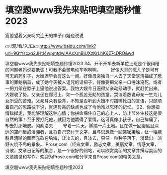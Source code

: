 # 填空题www我先来贴吧填空题秒懂2023
疲倦望着父亲呵欠连天的样子山娃也说说

👉/观/看/入/口👉http://www.baidu.com/link?url=9GtYscxq2JHtl4wpmtdwIAAxXmBlUXzKrLhK6E7cDRO&wd

填空题www我先来贴吧填空题秒懂2023	34、开不开车去新单位上班是个很纠结的问题老妈说要低调！可我不会骑电动车啊啊啊。
　　好像大哥的惹儿子是可有可无的药引子，大嫂迟早会有这么一闹。好像母亲独自一人去了天堂享清福成了惹事的罪魁祸首，成了她今天被人诅咒的话把子，好像要把父亲一口唾沫淹死，或者一把刀架在脖子上逼他说出答案。我怕大嫂今日逼得父亲动怒动手，就赶忙出来。大嫂收了势。父亲坐在廊沿上，如一个孤苦无助的孩童，哭泣着数说母亲一生为儿女所受的苦难。父亲耳朵有些背，不知是否听到大嫂不时插嘴抢白的言语，只顾顺着自己的思路往下说，就连母亲的缺点也成了令他难以忘怀的记忆。
	22、你想把情敌撵走，我能够理解这种心情；你拼命保住自己的心上人，防止节外生枝这是很自然的事！至于要打死他，就因为他赢得了爱情，这可真像小孩子，自己摔痛了，却去打那地皮。冈察洛夫
　　守着一片天，脚踏一片土地。且在做一回幽黑且深远的空间里的漫溯者，且将自己交付于文字，且与思想做一回亲密接触，让一幅朦胧且清晰的画面充盈在脑海，让淡去的，且淡去，只任一粒种子落下，漫延出一派野火烧不尽的景象。
Prose.com（经典文章，励志文章，美丽文章，情感文章，诗歌，文章日记等的集合，是一个很好的网站，可以欣赏美丽的文章并撰写美丽的文章摘录和写作。欢迎为Prose.com和分享来自Prose.com的精美文章，

填空题www我先来贴吧填空题秒懂2023
